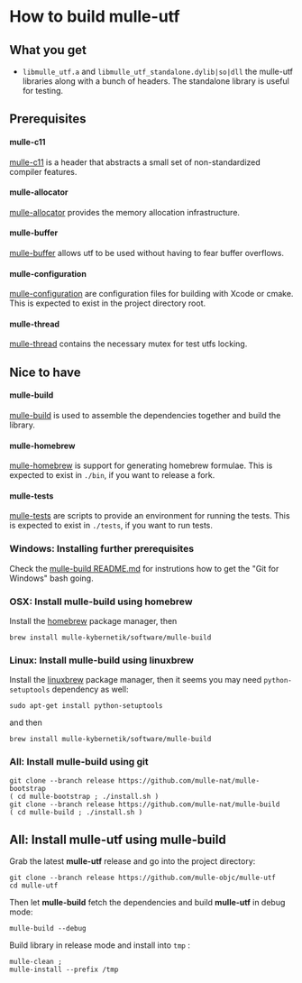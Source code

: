 <!-- [comment]: <> (DO NOT EDIT THIS FILE. EDIT THE TEMPLATE "templates/dox/BUILD.md.scion") -->
# How to build mulle-utf


## What you get

* `libmulle_utf.a` and `libmulle_utf_standalone.dylib|so|dll` the
mulle-utf libraries along with a bunch of headers. The standalone
library is useful for testing.



## Prerequisites

#### mulle-c11

[mulle-c11](//github.com/mulle-nat/mulle-c11/) is a header
that abstracts a small set of non-standardized compiler features.


#### mulle-allocator

[mulle-allocator](//github.com/mulle-nat/mulle-allocator/) provides the
memory allocation infrastructure.


#### mulle-buffer

[mulle-buffer](//github.com/mulle-nat/mulle-buffer/) allows utf to be used
without having to fear buffer overflows.


#### mulle-configuration

[mulle-configuration](//github.com/mulle-nat/mulle-configuration/)
are configuration files for building with Xcode or cmake. This is expected to
exist in the project directory root.


#### mulle-thread

[mulle-thread](//github.com/mulle-nat/mulle-thread/) contains
the necessary mutex for test utfs locking.



## Nice to have

#### mulle-build

[mulle-build](//github.com/mulle-nat/mulle-build) is used
to assemble the dependencies together and build the library.


#### mulle-homebrew

[mulle-homebrew](//github.com/mulle-nat/mulle-homebrew/) is
support for generating homebrew formulae. This is expected to
exist in `./bin`, if you want to release a fork.

#### mulle-tests

[mulle-tests](//github.com/mulle-nat/mulle-tests/) are
scripts to provide an environment for running the tests. This is expected to
exist in `./tests`, if you want to run tests.


### Windows: Installing further prerequisites

Check the [mulle-build README.md](//github.com/mulle-nat/mulle-build/README.md)
for instrutions how to get the "Git for Windows" bash going.


### OSX: Install mulle-build using homebrew

Install the [homebrew](//brew.sh/) package manager, then

```
brew install mulle-kybernetik/software/mulle-build
```

### Linux: Install mulle-build using linuxbrew

Install the [linuxbrew](//linuxbrew.sh/) package manager, then it seems you
may need `python-setuptools` dependency as well:

```
sudo apt-get install python-setuptools
```

and then

```
brew install mulle-kybernetik/software/mulle-build
```

### All: Install mulle-build using git

```
git clone --branch release https://github.com/mulle-nat/mulle-bootstrap
( cd mulle-bootstrap ; ./install.sh )
git clone --branch release https://github.com/mulle-nat/mulle-build
( cd mulle-build ; ./install.sh )
```

## All: Install mulle-utf using mulle-build


Grab the latest **mulle-utf** release and go into the project directory:

```
git clone --branch release https://github.com/mulle-objc/mulle-utf
cd mulle-utf
```

Then let **mulle-build** fetch the dependencies and build **mulle-utf** in
debug mode:

```
mulle-build --debug
```

Build library in release mode and install into `tmp` :

```
mulle-clean ;
mulle-install --prefix /tmp
```
